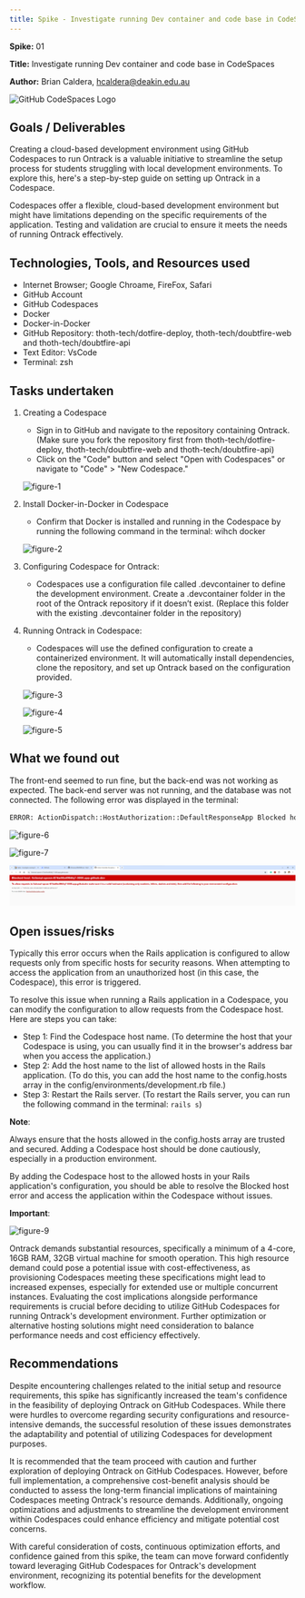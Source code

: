```yaml
---
title: Spike - Investigate running Dev container and code base in CodeSpaces
---
```


**Spike:** 01

**Title:** Investigate running Dev container and code base in CodeSpaces

**Author:** Brian Caldera, hcaldera@deakin.edu.au

![GitHub CodeSpaces Logo](/spike-cover-1.jpg)

## Goals / Deliverables

Creating a cloud-based development environment using GitHub Codespaces to run Ontrack is a valuable
initiative to streamline the setup process for students struggling with local development
environments. To explore this, here's a step-by-step guide on setting up Ontrack in a Codespace.

Codespaces offer a flexible, cloud-based development environment but might have limitations
depending on the specific requirements of the application. Testing and validation are crucial to
ensure it meets the needs of running Ontrack effectively.

## Technologies, Tools, and Resources used

- Internet Browser; Google Chroame, FireFox, Safari
- GitHub Account
- GitHub Codespaces
- Docker
- Docker-in-Docker
- GitHub Repository: thoth-tech/dotfire-deploy, thoth-tech/doubtfire-web and
  thoth-tech/doubtfire-api
- Text Editor: VsCode
- Terminal: zsh

## Tasks undertaken

1. Creating a Codespace

   - Sign in to GitHub and navigate to the repository containing Ontrack. (Make sure you fork the
     repository first from thoth-tech/dotfire-deploy, thoth-tech/doubtfire-web and
     thoth-tech/doubtfire-api)
   - Click on the "Code" button and select "Open with Codespaces" or navigate to "Code" > "New
     Codespace."

   ![figure-1](/codespaces-8.png)

2. Install Docker-in-Docker in Codespace

   - Confirm that Docker is installed and running in the Codespace by running the following command
     in the terminal: wihch docker

   ![figure-2](/codespaces-1.png)

3. Configuring Codespace for Ontrack:

   - Codespaces use a configuration file called .devcontainer to define the development environment.
     Create a .devcontainer folder in the root of the Ontrack repository if it doesn’t exist.
     (Replace this folder with the existing .devcontainer folder in the repository)

4. Running Ontrack in Codespace:

   - Codespaces will use the defined configuration to create a containerized environment. It will
     automatically install dependencies, clone the repository, and set up Ontrack based on the
     configuration provided.

   ![figure-3](/codespaces-3.png)

   ![figure-4](/codespaces-4.png)

   ![figure-5](/codespaces-2.png)

## What we found out

The front-end seemed to run fine, but the back-end was not working as expected. The back-end server
was not running, and the database was not connected. The following error was displayed in the
terminal:

```bash
ERROR: ActionDispatch::HostAuthorization::DefaultResponseApp Blocked host: <github codespace host name>
```

![figure-6](/codespaces-7.png)

![figure-7](/codespaces-6.png)

![figure-8](/public/codespaces-5.png)

## Open issues/risks

Typically this error occurs when the Rails application is configured to allow requests only from
specific hosts for security reasons. When attempting to access the application from an unauthorized
host (in this case, the Codespace), this error is triggered.

To resolve this issue when running a Rails application in a Codespace, you can modify the
configuration to allow requests from the Codespace host. Here are steps you can take:

- Step 1: Find the Codespace host name. (To determine the host that your Codespace is using, you can
  usually find it in the browser's address bar when you access the application.)
- Step 2: Add the host name to the list of allowed hosts in the Rails application. (To do this, you
  can add the host name to the config.hosts array in the config/environments/development.rb file.)
- Step 3: Restart the Rails server. (To restart the Rails server, you can run the following command
  in the terminal: `rails s`)

**Note**:

Always ensure that the hosts allowed in the config.hosts array are trusted and secured. Adding a
Codespace host should be done cautiously, especially in a production environment.

By adding the Codespace host to the allowed hosts in your Rails application's configuration, you
should be able to resolve the Blocked host error and access the application within the Codespace
without issues.

**Important**:

![figure-9](/codespaces-9.png)

Ontrack demands substantial resources, specifically a minimum of a 4-core, 16GB RAM, 32GB virtual
machine for smooth operation. This high resource demand could pose a potential issue with
cost-effectiveness, as provisioning Codespaces meeting these specifications might lead to increased
expenses, especially for extended use or multiple concurrent instances. Evaluating the cost
implications alongside performance requirements is crucial before deciding to utilize GitHub
Codespaces for running Ontrack's development environment. Further optimization or alternative
hosting solutions might need consideration to balance performance needs and cost efficiency
effectively.

## Recommendations

Despite encountering challenges related to the initial setup and resource requirements, this spike
has significantly increased the team's confidence in the feasibility of deploying Ontrack on GitHub
Codespaces. While there were hurdles to overcome regarding security configurations and
resource-intensive demands, the successful resolution of these issues demonstrates the adaptability
and potential of utilizing Codespaces for development purposes.

It is recommended that the team proceed with caution and further exploration of deploying Ontrack on
GitHub Codespaces. However, before full implementation, a comprehensive cost-benefit analysis should
be conducted to assess the long-term financial implications of maintaining Codespaces meeting
Ontrack's resource demands. Additionally, ongoing optimizations and adjustments to streamline the
development environment within Codespaces could enhance efficiency and mitigate potential cost
concerns.

With careful consideration of costs, continuous optimization efforts, and confidence gained from
this spike, the team can move forward confidently toward leveraging GitHub Codespaces for Ontrack's
development environment, recognizing its potential benefits for the development workflow.
